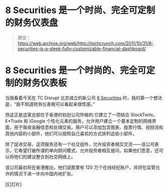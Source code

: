 # 8 Securities 是一个时尚、完全可定制的财务仪表盘 

> 原文：<https://web.archive.org/web/http://techcrunch.com/2011/10/31/8-securities-is-a-sleek-fully-customizable-financial-dashboard/>

# 8 Securities 是一个时尚的、完全可定制的财务仪表板

当我看着今天在 TC Disrupt 北京成立的新公司 [8 Securities](https://web.archive.org/web/20230203144444/http://8securities.com/) 时，我的第一个想法是，“我不知道财务仪表板可以看起来很性感。”

但这正是这家总部位于香港的初创公司所做的:它建立了一项结合 StockTwits、E*Trade 和 iGoogle 个性化元素的服务，允许用户建立一个基本定制的网络界面，用于吸收金融信息和处理交易。用户可以添加包含图表、股票行情、视频流和其他内容的小部件，他们可以按照自己喜欢的方式排列这些小部件。

除了促进交易，这项服务还有一个社交组件，允许投资者相互交流——该公司表示，它希望打破所谓的单向顾问模式，允许投资者相互提问，如果他们愿意，还可以将他们的建议整合到社交网络上。

该公司最初将在香港推出，他们说那里有 120 万个在线经纪账户，并将在监管允许的情况下进一步向中国内地扩张。

[幻灯片]